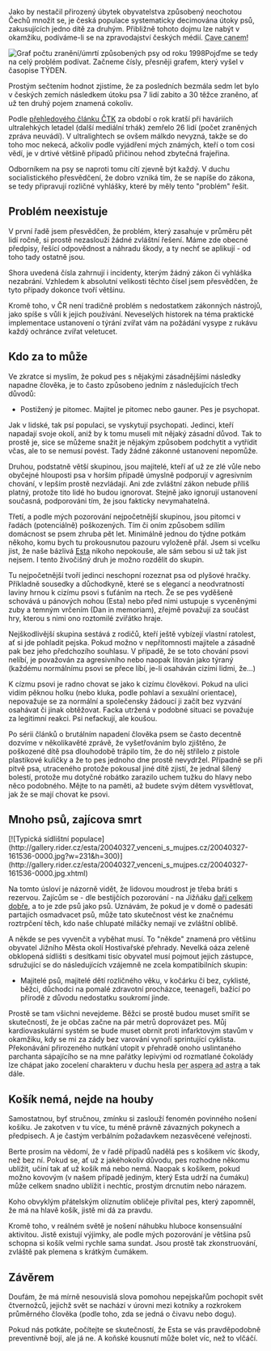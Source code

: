<!-- dcterms:identifier = riderweblog#164 -->
<!-- dcterms:title = Cave canem! -->
<!-- dcterms:abstract = Chystají se zákeřní zástupci Canis Domesticus vyvraždit republiku? -->
<!-- np9:categoryId = 3 -->
<!-- x4w:category = Vlci -->
<!-- np9:authorId = 1 -->
<!-- np9:authorEmail = michal.valasek@altairis.cz -->
<!-- dcterms:creator = Michal Altair Valášek -->
<!-- dcterms:created = 2004-08-05T02:47:45.5+02:00 -->
<!-- dcterms:dateAccepted = 2004-08-05T02:47:45.5+02:00 -->

Jako by nestačil přirozený úbytek obyvatelstva způsobený neochotou Čechů množit se, je česká populace systematicky decimována útoky psů, zakusujících jedno dítě za druhým. Přibližně tohoto dojmu lze nabýt v okamžiku, podíváme-li se na zpravodajství českých médií. <acronym title="Pozor, pes! (lat.)">Cave canem!</acronym>

![Graf počtu zranění/úmrtí způsobených psy od roku 1998](/files/graf_psi_zraneni.png "Převzato z časopisu TÝDEN 32/2004")Pojďme se tedy na celý problém podívat. Začneme čísly, přesněji grafem, který vyšel v časopise TÝDEN.

Prostým sečtením hodnot zjistíme, že za posledních bezmála sedm let bylo v českých zemích následkem útoku psa 7 lidí zabito a 30 těžce zraněno, ať už ten druhý pojem znamená cokoliv.

Podle [přehledového článku ČTK](http://www.ceskenoviny.cz/vyhledavani/index_view.php?id=81397) za období o rok kratší při haváriích ultralehkých letadel (další mediální trhák) zemřelo 26 lidí (počet zraněných zpráva neuvádí). V ultralightech se ovšem málkdo nevyzná, takže se do toho moc nekecá, ačkoliv podle vyjádření mých známých, kteří o tom cosi vědí, je v drtivé většině případů přičinou nehod zbytečná frajeřina.

Odborníkem na psy se naproti tomu cítí zjevně být každý. V duchu socialistického přesvědčení, že dobro vzniká tím, že se napíše do zákona, se tedy připravují rozličné vyhlášky, které by měly tento "problém" řešit.
 <h2>Problém neexistuje</h2> 

V první řadě jsem přesvědčen, že problém, který zasahuje v průměru pět lidí ročně, si prostě nezaslouží žádné zvláštní řešení. Máme zde obecné předpisy, řešící odpovědnost a náhradu škody, a ty nechť se aplikují - od toho tady ostatně jsou.

Shora uvedená čísla zahrnují i incidenty, kterým žádný zákon či vyhláška nezabrání. Vzhledem k absolutní velikosti těchto čísel jsem přesvědčen, že tyto případy dokonce tvoří většinu.

Kromě toho, v ČR není tradičně problém s nedostatkem zákonných nástrojů, jako spíše s vůli k jejich používání. Neveselých historek na téma praktické implementace ustanovení o týrání zvířat vám na požádání vysype z rukávu každý ochránce zvířat veletucet.
 <h2>Kdo za to může</h2> 

Ve zkratce si myslím, že pokud pes s nějakými zásadnějšími následky napadne člověka, je to často způsobeno jedním z následujících třech důvodů:

*   Postižený je pitomec. Majitel je pitomec nebo gauner. Pes je psychopat. 

Jak v lidské, tak psí populaci, se vyskytují psychopati. Jedinci, kteří napadají svoje okolí, aniž by k tomu museli mít nějaký zásadní důvod. Tak to prostě je, sice se můžeme snažit je nějakým způsobem podchytit a vytřídit včas, ale to se nemusí povést. Tady žádné zákonné ustanovení nepomůže.

Druhou, podstatně větší skupinou, jsou majitelé, kteří ať už ze zlé vůle nebo obyčejné hlouposti psa v horším případě úmyslně podporují v agresivním chování, v lepším prostě nezvládají. Ani zde zvláštní zákon nebude příliš platný, protože tito lidé ho budou ignorovat. Stejně jako ignorují ustanovení současná, podporováni tím, že jsou fakticky nevymahatelná.

Třetí, a podle mých pozorování nejpočetnější skupinou, jsou pitomci v řadách (potenciálně) poškozených. Tím či oním způsobem sdílím domácnost se psem zhruba pět let. Minimálně jednou do týdne potkám někoho, komu bych tu prokousnutou pazouru vyloženě přál. Jsem si vcelku jist, že naše bázlivá [Esta](http://www.vlcak.cz/) nikoho nepokouše, ale sám sebou si už tak jist nejsem. I tento živočišný druh je možno rozdělit do skupin.

Tu nejpočetnější tvoří jedinci neschopní rozeznat psa od plyšové hračky. Příkladně sousedky a důchodkyně, které se s elegancí a neodvratností laviny hrnou k cizímu psovi s ťuťáním na rtech. Že se pes vyděšeně schovává u pánových nohou (Esta) nebo před nimi ustupuje s vyceněnými zuby a temným vrčením (Dan in memoriam), zřejmě považují za součást hry, kterou s nimi ono roztomilé zviřátko hraje.

Nejškodlivější skupina sestává z rodičů, kteří ještě vybízejí vlastní ratolest, ať si jde pohladit pejska. Pokud možno v nepřítomnosti majitele a zásadně pak bez jeho předchozího souhlasu. V případě, že se toto chování psovi nelíbí, je považován za agresivního nebo naopak litován jako týraný (každému normálnímu psovi se přece líbí, je-li osaháván cizími lidmi, že...)

K cízmu psovi je radno chovat se jako k cizímu člověkovi. Pokud na ulici vidím pěknou holku (nebo kluka, podle pohlaví a sexuální orientace), nepovažuje se za normální a společensky žádoucí ji začít bez vyzvání osahávat či jinak obtěžovat. Facka utržená v podobné situaci se považuje za legitimní reakci. Psi nefackují, ale koušou.

Po sérii článků o brutálním napadení člověka psem se často decentně dozvíme v několikavěté zprávě, že vyšetřováním bylo zjištěno, že poškozené dítě psa dlouhodobě trápilo tím, že do něj střílelo z pistole plastikové kuličky a že to pes jednoho dne prostě nevydržel. Případně se při pitvě psa, utraceného protože pokousal jiné dítě zjistí, že jednal šílený bolestí, protože mu dotyčné robátko zarazilo uchem tužku do hlavy nebo něco podobného. Mějte to na paměti, až budete svým dětem vysvětlovat, jak že se mají chovat ke psovi.
 <h2>Mnoho psů, zajícova smrt</h2>[![Typická sídlištní populace](http://gallery.rider.cz/esta/20040327_venceni_s_mujpes.cz/20040327-161536-0000.jpg?w=231&h=300)](http://gallery.rider.cz/esta/20040327_venceni_s_mujpes.cz/20040327-161536-0000.jpg.xhtml) 

Na tomto úsloví je názorně vidět, že lidovou moudrost je třeba bráti s rezervou. Zajícům se - dle bestijčích pozorování - na Jižňáku [daří celkem dobře](http://weblog.bestijka.cz/ShowRecord.aspx?day=20030608), a to je zde psů jako psů. Uznávám, že pokud je v domě o padesáti partajích osmadvacet psů, může tato skutečnost vést ke značnému roztrpčení těch, kdo naše chlupaté miláčky nemají ve zvláštní oblibě.

A někde se pes vyvenčit a vyběhat musí. To "někde" znamená pro většinu obyvatel Jižního Města okolí Hostivařské přehrady. Nevelká oáza zeleně obklopená sídlišti s desítkami tisíc obyvatel musí pojmout jejich zástupce, sdružující se do následujících vzájemně ne zcela kompatibilních skupin:

*   Majitelé psů, majitelé dětí rozličného věku, v kočárku či bez, cyklisté, běžci, důchodci na pomalé zdravotní procházce, teenageři, bažící po přírodě z důvodu nedostatku soukromí jinde. 

Prostě se tam všichni nevejdeme. Běžci se prostě budou muset smířit se skutečností, že je občas začne na pár metrů doprovázet pes. Můj kardiovaskulární systém se bude muset obrnit proti infarktovým stavům v okamžiku, kdy se mi za zády bez varování vynoří sprintující cyklista. Překonávání přirozeného nutkání utopit v přehradě onoho uslintaného parchanta sápajícího se na mne pařátky lepivými od rozmatlané čokolády lze chápat jako zocelení charakteru v duchu hesla <acronym title="Utrpením ke hvězdám (lat.)">per aspera ad astra</acronym> a tak dále.
 <h2>Košík nemá, nejde na houby</h2> 

Samostatnou, byť stručnou, zmínku si zaslouží fenomén povinného nošení košíku. Je zakotven v tu více, tu méně právně závazných pokynech a předpisech. A je častým verbálním požadavkem nezasvěcené veřejnosti.

Berte prosím na vědomí, že v řadě případů nadělá pes s košíkem víc škody, než bez ní. Pokud se, ať už z jakéhokoliv důvodu, pes rozhodne někomu ublížit, učiní tak ať už košík má nebo nemá. Naopak s košíkem, pokud možno kovovým (v našem případě jediným, který Esta udrží na čumáku) může celkem snadno ublížit i nechtíc, prostým drcnutím nebo nárazem.

Koho obvyklým přátelským olíznutím obličeje přivítal pes, který zapomněl, že má na hlavě košík, jistě mi dá za pravdu.

Kromě toho, v reálném světě je nošení náhubku hluboce konsensuální aktivitou. Jistě existují výjimky, ale podle mých pozorování je většina psů schopna si košík velmi rychle sama sundat. Jsou prostě tak zkonstruování, zvláště pak plemena s krátkým čumákem.
 <h2>Závěrem</h2> 

Doufám, že má mírně nesouvislá slova pomohou nepejskařům pochopit svět čtvernožců, jejichž svět se nachází v úrovni mezi kotníky a rozkrokem průměrného člověka (podle toho, zda se jedná o čivavu nebo dogu).

Pokud nás potkáte, počítejte se skutečností, že Esta se vás pravděpodobně preventivně bojí, ale já ne. A koňské kousnutí může bolet víc, než to vlčáčí.
